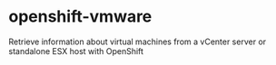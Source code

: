 # openshift-vmware
Retrieve information about virtual machines from a vCenter server or standalone ESX host with OpenShift
